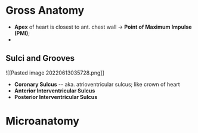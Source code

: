 # Gross Anatomy
- **Apex** of heart is closest to ant. chest wall → **Point of Maximum Impulse (PMI)**; 
- 
## Sulci and Grooves

![[Pasted image 20220613035728.png]]

- **Coronary Sulcus** -- aka. atrioventricular sulcus; like crown of heart
- **Anterior Interventricular Sulcus**
- **Posterior Interventricular Sulcus**

# Microanatomy